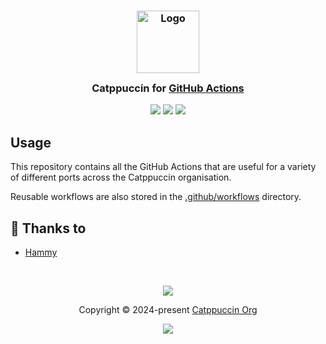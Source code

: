 <h3 align="center">
 <img src="https://raw.githubusercontent.com/catppuccin/catppuccin/main/assets/logos/exports/1544x1544_circle.png" width="100" alt="Logo"/><br/>
 <img src="https://raw.githubusercontent.com/catppuccin/catppuccin/main/assets/misc/transparent.png" height="30" width="0px"/>
 Catppuccin for <a href="https://docs.github.com/en/actions">GitHub Actions</a>
 <img src="https://raw.githubusercontent.com/catppuccin/catppuccin/main/assets/misc/transparent.png" height="30" width="0px"/>
</h3>

<p align="center">
 <a href="https://github.com/catppuccin/actions/stargazers"><img src="https://img.shields.io/github/stars/catppuccin/actions?colorA=363a4f&colorB=b7bdf8&style=for-the-badge"></a>
 <a href="https://github.com/catppuccin/actions/issues"><img src="https://img.shields.io/github/issues/catppuccin/actions?colorA=363a4f&colorB=f5a97f&style=for-the-badge"></a>
 <a href="https://github.com/catppuccin/actions/contributors"><img src="https://img.shields.io/github/contributors/catppuccin/actions?colorA=363a4f&colorB=a6da95&style=for-the-badge"></a>
</p>

## Usage

This repository contains all the GitHub Actions that are useful for a variety of
different ports across the Catppuccin organisation.

Reusable workflows are also stored in the
[.github/workflows](./github/workflows) directory.

<!-- The FAQ section is optional. Remove if needed.-->

## 💝 Thanks to

- [Hammy](https://github.com/sgoudham)

&nbsp;

<p align="center">
 <img src="https://raw.githubusercontent.com/catppuccin/catppuccin/main/assets/footers/gray0_ctp_on_line.svg?sanitize=true" />
</p>

<p align="center">
 Copyright &copy; 2024-present <a href="https://github.com/catppuccin" target="_blank">Catppuccin Org</a>
</p>

<p align="center">
 <a href="https://github.com/catppuccin/catppuccin/blob/main/LICENSE"><img src="https://img.shields.io/static/v1.svg?style=for-the-badge&label=License&message=MIT&logoColor=d9e0ee&colorA=363a4f&colorB=b7bdf8"/></a>
</p>
